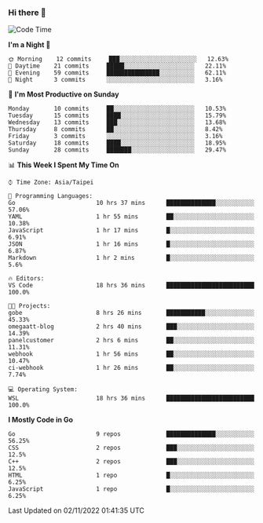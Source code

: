 ### Hi there 👋

<!--START_SECTION:waka-->
![Code Time](http://img.shields.io/badge/Code%20Time-562%20hrs%2042%20mins-blue)

**I'm a Night 🦉** 

```text
🌞 Morning    12 commits     ███░░░░░░░░░░░░░░░░░░░░░░   12.63% 
🌆 Daytime    21 commits     █████░░░░░░░░░░░░░░░░░░░░   22.11% 
🌃 Evening    59 commits     ███████████████░░░░░░░░░░   62.11% 
🌙 Night      3 commits      ░░░░░░░░░░░░░░░░░░░░░░░░░   3.16%

```
📅 **I'm Most Productive on Sunday** 

```text
Monday       10 commits     ██░░░░░░░░░░░░░░░░░░░░░░░   10.53% 
Tuesday      15 commits     ████░░░░░░░░░░░░░░░░░░░░░   15.79% 
Wednesday    13 commits     ███░░░░░░░░░░░░░░░░░░░░░░   13.68% 
Thursday     8 commits      ██░░░░░░░░░░░░░░░░░░░░░░░   8.42% 
Friday       3 commits      ░░░░░░░░░░░░░░░░░░░░░░░░░   3.16% 
Saturday     18 commits     ████░░░░░░░░░░░░░░░░░░░░░   18.95% 
Sunday       28 commits     ███████░░░░░░░░░░░░░░░░░░   29.47%

```


📊 **This Week I Spent My Time On** 

```text
⌚︎ Time Zone: Asia/Taipei

💬 Programming Languages: 
Go                       10 hrs 37 mins      ██████████████░░░░░░░░░░░   57.06% 
YAML                     1 hr 55 mins        ██░░░░░░░░░░░░░░░░░░░░░░░   10.38% 
JavaScript               1 hr 17 mins        █░░░░░░░░░░░░░░░░░░░░░░░░   6.91% 
JSON                     1 hr 16 mins        █░░░░░░░░░░░░░░░░░░░░░░░░   6.87% 
Markdown                 1 hr 2 mins         █░░░░░░░░░░░░░░░░░░░░░░░░   5.6%

🔥 Editors: 
VS Code                  18 hrs 36 mins      █████████████████████████   100.0%

🐱‍💻 Projects: 
gobe                     8 hrs 26 mins       ███████████░░░░░░░░░░░░░░   45.33% 
omegaatt-blog            2 hrs 40 mins       ███░░░░░░░░░░░░░░░░░░░░░░   14.39% 
panelcustomer            2 hrs 6 mins        ██░░░░░░░░░░░░░░░░░░░░░░░   11.31% 
webhook                  1 hr 56 mins        ██░░░░░░░░░░░░░░░░░░░░░░░   10.47% 
ci-webhook               1 hr 26 mins        ██░░░░░░░░░░░░░░░░░░░░░░░   7.74%

💻 Operating System: 
WSL                      18 hrs 36 mins      █████████████████████████   100.0%

```

**I Mostly Code in Go** 

```text
Go                       9 repos             ██████████████░░░░░░░░░░░   56.25% 
CSS                      2 repos             ███░░░░░░░░░░░░░░░░░░░░░░   12.5% 
C++                      2 repos             ███░░░░░░░░░░░░░░░░░░░░░░   12.5% 
HTML                     1 repo              █░░░░░░░░░░░░░░░░░░░░░░░░   6.25% 
JavaScript               1 repo              █░░░░░░░░░░░░░░░░░░░░░░░░   6.25%

```



 Last Updated on 02/11/2022 01:41:35 UTC
<!--END_SECTION:waka-->

<!--
**omegaatt36/omegaatt36** is a ✨ _special_ ✨ repository because its `README.md` (this file) appears on your GitHub profile.

Here are some ideas to get you started:

- 🔭 I’m currently working on ...
- 🌱 I’m currently learning ...
- 👯 I’m looking to collaborate on ...
- 🤔 I’m looking for help with ...
- 💬 Ask me about ...
- 📫 How to reach me: ...
- 😄 Pronouns: ...
- ⚡ Fun fact: ...
-->
